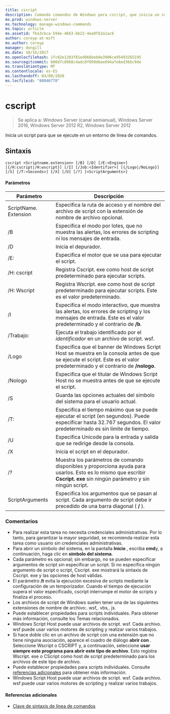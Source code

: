 ```yaml
---
title: cscript
description: Comando comandos de Windows para cscript, que inicia un script para que se ejecute en un entorno de línea de comandos.
ms.prod: windows-server
ms.technology: manage-windows-commands
ms.topic: article
ms.assetid: fba3cbca-594e-4663-bb22-4ee0f63a1ac6
author: coreyp-at-msft
ms.author: coreyp
manager: dongill
ms.date: 10/16/2017
ms.openlocfilehash: 1fc82e1203f81ed966beb8e3906ce95493265195
ms.sourcegitcommit: b00d7c8968c4adc8f699dbee694afe6ed36bc9de
ms.translationtype: MT
ms.contentlocale: es-ES
ms.lasthandoff: 04/08/2020
ms.locfileid: "80846778"
---
```

# <a name="cscript"></a>cscript

>Se aplica a: Windows Server (canal semianual), Windows Server 2016, Windows Server 2012 R2, Windows Server 2012

Inicia un script para que se ejecute en un entorno de línea de comandos.

## <a name="syntax"></a>Sintaxis
```
cscript <Scriptname.extension> [/B] [/D] [/E:<Engine>] [{/H:cscript|/H:wscript}] [/I] [/Job:<Identifier>] [{/Logo|/NoLogo}] [/S] [/T:<Seconds>] [/X] [/U] [/?] [<ScriptArguments>]
```
#### <a name="parameters"></a>Parámetros

|      Parámetro       |                                                                      Descripción                                                                       |
|----------------------|--------------------------------------------------------------------------------------------------------------------------------------------------------|
| ScriptName. Extension |                                 Especifica la ruta de acceso y el nombre del archivo de script con la extensión de nombre de archivo opcional.                                 |
|          /B          |                                Especifica el modo por lotes, que no muestra las alertas, los errores de scripting ni los mensajes de entrada.                                |
|          /D          |                                                                  Inicia el depurador.                                                                  |
|     /E:<Engine>      |                                                  Especifica el motor que se usa para ejecutar el script.                                                  |
|      /H: cscript      |                                         Registra Cscript. exe como host de script predeterminado para ejecutar scripts.                                          |
|      /H: Wscript      |                               Registra Wscript. exe como host de script predeterminado para ejecutar scripts. Este es el valor predeterminado.                               |
|          /I          |        Especifica el modo interactivo, que muestra las alertas, los errores de scripting y los mensajes de entrada. Este es el valor predeterminado y el contrario de **/b**.         |
|  /Trabajo:<Identifier>   |                                             Ejecuta el trabajo identificado por el *identificador* en un archivo de script. wsf.                                             |
|        /Logo         | Especifica que el banner de Windows Script Host se muestra en la consola antes de que se ejecute el script. Este es el valor predeterminado y el contrario de **/nologo**. |
|       /Nologo        |                                 Especifica que el titular de Windows Script Host no se muestra antes de que se ejecute el script.                                 |
|          /S          |                                             Guarda las opciones actuales del símbolo del sistema para el usuario actual.                                             |
|     /T:<Seconds>     |            Especifica el tiempo máximo que se puede ejecutar el script (en segundos). Puede especificar hasta 32.767 segundos. El valor predeterminado es sin límite de tiempo.             |
|          /U          |                                      Especifica Unicode para la entrada y salida que se redirige desde la consola.                                       |
|          /X          |                                                           Inicia el script en el depurador.                                                           |
|          /?          |  Muestra los parámetros de comando disponibles y proporciona ayuda para usarlos. Esto es lo mismo que escribir **Cscript. exe** sin ningún parámetro y sin ningún script.  |
|   ScriptArguments    |                        Especifica los argumentos que se pasan al script. Cada argumento de script debe ir precedido de una barra diagonal ( **/** ).                         |

### <a name="remarks"></a>Comentarios
-   Para realizar esta tarea no necesita credenciales administrativas. Por lo tanto, para garantizar la mayor seguridad, se recomienda realizar esta tarea como usuario sin credenciales administrativas.
-   Para abrir un símbolo del sistema, en la pantalla **Inicio** , escriba **cmd**y, a continuación, haga clic en **símbolo del sistema**.
-   Cada parámetro es opcional; sin embargo, no se pueden especificar argumentos de script sin especificar un script. Si no especifica ningún argumento de script o script, Cscript. exe mostrará la sintaxis de Cscript. exe y las opciones de host válidas.
-   El parámetro **/t** evita la ejecución excesiva de scripts mediante la configuración de un temporizador. Cuando el tiempo de ejecución supera el valor especificado, cscript interrumpe el motor de scripts y finaliza el proceso.
-   Los archivos de script de Windows suelen tener una de las siguientes extensiones de nombre de archivo:. wsf,. vbs,. js.
-   Puede establecer propiedades para scripts individuales. Para obtener más información, consulte los Temas relacionados.
-   Windows Script Host puede usar archivos de script. wsf. Cada archivo. wsf puede usar varios motores de scripting y realizar varios trabajos.
-   Si hace doble clic en un archivo de script con una extensión que no tiene ninguna asociación, aparece el cuadro de diálogo **abrir con** . Seleccione Wscript o CSCRIPT y, a continuación, seleccione **usar siempre este programa para abrir este tipo de archivo**. Esto registra Wscript. exe o CScript como host de script predeterminado para los archivos de este tipo de archivo.
-   Puede establecer propiedades para scripts individuales. Consulte [referencias adicionales](#BKMK_references) para obtener más información.
-   Windows Script Host puede usar archivos de script. wsf. Cada archivo. wsf puede usar varios motores de scripting y realizar varios trabajos.

#### <a name="additional-references"></a><a name=BKMK_references></a>Referencias adicionales

- [Clave de sintaxis de línea de comandos](command-line-syntax-key.md)
